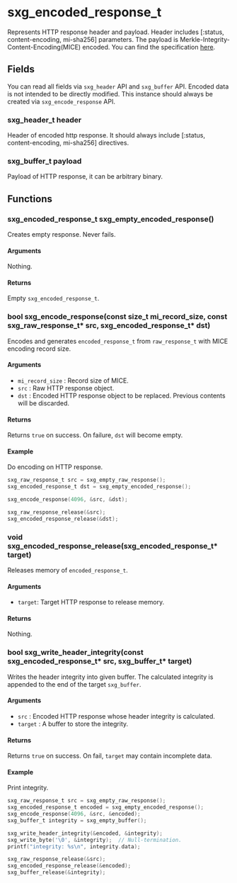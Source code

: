 # sxg\_encoded\_response\_t

Represents HTTP response header and payload.
Header includes [:status, content-encoding, mi-sha256] parameters.
The payload is Merkle-Integrity-Content-Encoding(MICE) encoded.
You can find the specification [here](https://tools.ietf.org/html/draft-thomson-http-mice-03).

## Fields

You can read all fields via `sxg_header` API and `sxg_buffer` API.
Encoded data is not intended to be directly modified.
This instance should always be created via `sxg_encode_response` API.

### sxg\_header\_t header

Header of encoded http response.
It should always include [:status, content-encoding, mi-sha256] directives.

### sxg\_buffer\_t payload

Payload of HTTP response, it can be arbitrary binary.

## Functions

### sxg\_encoded\_response\_t sxg\_empty\_encoded\_response()

Creates empty response.
Never fails.

#### Arguments

Nothing.

#### Returns

Empty `sxg_encoded_response_t`.

### bool sxg\_encode\_response(const size\_t mi\_record\_size, const sxg\_raw\_response\_t* src, sxg\_encoded\_response\_t* dst)

Encodes and generates `encoded_response_t` from `raw_response_t` with MICE encoding record size.

#### Arguments

- `mi_record_size` : Record size of MICE.
- `src` : Raw HTTP response object.
- `dst` : Encoded HTTP response object to be replaced. Previous contents will be discarded.

#### Returns

Returns `true` on success.
On failure, `dst` will become empty.

#### Example

Do encoding on HTTP response.

```c
sxg_raw_response_t src = sxg_empty_raw_response();
sxg_encoded_response_t dst = sxg_empty_encoded_response();

sxg_encode_response(4096, &src, &dst);

sxg_raw_response_release(&src);
sxg_encoded_response_release(&dst);
```

### void sxg\_encoded\_response\_release(sxg\_encoded\_response\_t* target)

Releases memory of `encoded_response_t`.

#### Arguments

- `target`: Target HTTP response to release memory.

#### Returns

Nothing.

### bool sxg\_write\_header\_integrity(const sxg\_encoded\_response\_t* src, sxg\_buffer\_t* target)

Writes the header integrity into given buffer.
The calculated integrity is appended to the end of the target `sxg_buffer`.

#### Arguments

- `src` : Encoded HTTP response whose header integrity is calculated.
- `target` : A buffer to store the integrity.

#### Returns

Returns `true` on success.
On fail, `target` may contain incomplete data.

#### Example

Print integrity.
```c
sxg_raw_response_t src = sxg_empty_raw_response();
sxg_encoded_response_t encoded = sxg_empty_encoded_response();
sxg_encode_response(4096, &src, &encoded);
sxg_buffer_t integrity = sxg_empty_buffer();

sxg_write_header_integrity(&encoded, &integrity);
sxg_write_byte('\0', &integrity);  // Null-termination.
printf("integrity: %s\n", integrity.data);

sxg_raw_response_release(&src);
sxg_encoded_response_release(&encoded);
sxg_buffer_release(&integrity);
```

